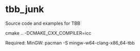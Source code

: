 # tbb_junk
Source code and examples for TBB

cmake .. -DCMAKE_CXX_COMPILER=icc

Required:
MinGW:
	pacman -S mingw-w64-clang-x86_64-tbb
